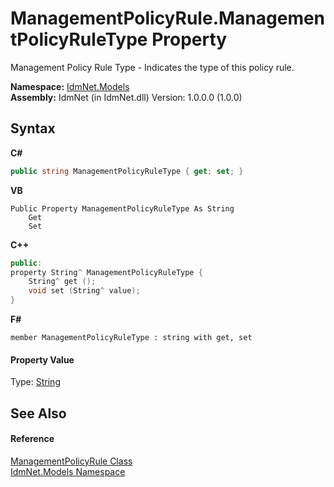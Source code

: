 # ManagementPolicyRule.ManagementPolicyRuleType Property 
 

Management Policy Rule Type - Indicates the type of this policy rule.

**Namespace:**&nbsp;<a href="N_IdmNet_Models">IdmNet.Models</a><br />**Assembly:**&nbsp;IdmNet (in IdmNet.dll) Version: 1.0.0.0 (1.0.0)

## Syntax

**C#**<br />
``` C#
public string ManagementPolicyRuleType { get; set; }
```

**VB**<br />
``` VB
Public Property ManagementPolicyRuleType As String
	Get
	Set
```

**C++**<br />
``` C++
public:
property String^ ManagementPolicyRuleType {
	String^ get ();
	void set (String^ value);
}
```

**F#**<br />
``` F#
member ManagementPolicyRuleType : string with get, set

```


#### Property Value
Type: <a href="http://msdn2.microsoft.com/en-us/library/s1wwdcbf" target="_blank">String</a>

## See Also


#### Reference
<a href="T_IdmNet_Models_ManagementPolicyRule">ManagementPolicyRule Class</a><br /><a href="N_IdmNet_Models">IdmNet.Models Namespace</a><br />